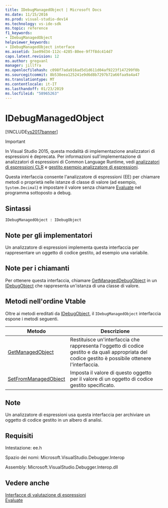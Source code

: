 ```yaml
---
title: IDebugManagedObject | Microsoft Docs
ms.date: 11/15/2016
ms.prod: visual-studio-dev14
ms.technology: vs-ide-sdk
ms.topic: reference
f1_keywords:
- IDebugManagedObject
helpviewer_keywords:
- IDebugManagedObject interface
ms.assetid: 3ae09d34-112c-4285-80ee-9f7f8dc414d7
caps.latest.revision: 12
ms.author: gregvanl
manager: jillfra
ms.openlocfilehash: c098f7ada916ad5d1d611d04af9223f147299f0b
ms.sourcegitcommit: 8b538eea125241e9d6d8b7297b72a66faa9a4a47
ms.translationtype: MT
ms.contentlocale: it-IT
ms.lasthandoff: 01/23/2019
ms.locfileid: "58965263"
---
```

# <a name="idebugmanagedobject"></a>IDebugManagedObject
[!INCLUDE[vs2017banner](../../../includes/vs2017banner.md)]

> [!IMPORTANT]
>  In Visual Studio 2015, questa modalità di implementazione analizzatori di espressioni è deprecata. Per informazioni sull'implementazione di analizzatori di espressioni di Common Language Runtime, vedi [analizzatori di espressioni CLR](https://github.com/Microsoft/ConcordExtensibilitySamples/wiki/CLR-Expression-Evaluators) e [gestito esempio analizzatore di espressioni](https://github.com/Microsoft/ConcordExtensibilitySamples/wiki/Managed-Expression-Evaluator-Sample).  
  
 Questa interfaccia consente l'analizzatore di espressioni (EE) per chiamare metodi o proprietà nelle istanze di classe di valore (ad esempio, `System.Decimal`) e impostare il valore senza chiamare [Evaluate](../../../extensibility/debugger/reference/idebugfunctionobject-evaluate.md) nel programma sottoposto a debug.  
  
## <a name="syntax"></a>Sintassi  
  
```  
IDebugManagedObject : IDebugObject  
```  
  
## <a name="notes-for-implementers"></a>Note per gli implementatori  
 Un analizzatore di espressioni implementa questa interfaccia per rappresentare un oggetto di codice gestito, ad esempio una variabile.  
  
## <a name="notes-for-callers"></a>Note per i chiamanti  
 Per ottenere questa interfaccia, chiamare [GetManagedDebugObject](../../../extensibility/debugger/reference/idebugobject-getmanageddebugobject.md) in un [IDebugObject](../../../extensibility/debugger/reference/idebugobject.md) che rappresenta un'istanza di una classe di valore.  
  
## <a name="methods-in-vtable-order"></a>Metodi nell'ordine Vtable  
 Oltre ai metodi ereditati da [IDebugObject](../../../extensibility/debugger/reference/idebugobject.md), il `IDebugManagedObject` interfaccia espone i metodi seguenti.  
  
|Metodo|Descrizione|  
|------------|-----------------|  
|[GetManagedObject](../../../extensibility/debugger/reference/idebugmanagedobject-getmanagedobject.md)|Restituisce un'interfaccia che rappresenta l'oggetto di codice gestito e da quali appropriata del codice gestito è possibile ottenere l'interfaccia.|  
|[SetFromManagedObject](../../../extensibility/debugger/reference/idebugmanagedobject-setfrommanagedobject.md)|Imposta il valore di questo oggetto per il valore di un oggetto di codice gestito specificato.|  
  
## <a name="remarks"></a>Note  
 Un analizzatore di espressioni usa questa interfaccia per archiviare un oggetto di codice gestito in un albero di analisi.  
  
## <a name="requirements"></a>Requisiti  
 Intestazione: ee.h  
  
 Spazio dei nomi: Microsoft.VisualStudio.Debugger.Interop  
  
 Assembly: Microsoft.VisualStudio.Debugger.Interop.dll  
  
## <a name="see-also"></a>Vedere anche  
 [Interfacce di valutazione di espressioni](../../../extensibility/debugger/reference/expression-evaluation-interfaces.md)   
 [Evaluate](../../../extensibility/debugger/reference/idebugfunctionobject-evaluate.md)
